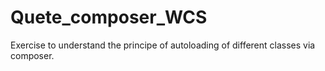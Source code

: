 # Quete_composer_WCS
Exercise to understand the principe of autoloading of different classes via composer.
